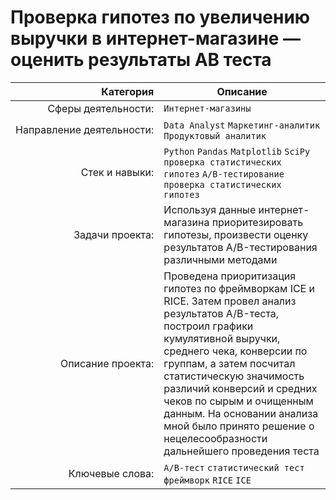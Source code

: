 # Проверка гипотез по увеличению выручки в интернет-магазине — оценить результаты AB теста

| Категория               | Описание |
| --------------------: | ---|
|Сферы&nbsp;деятельности:|`Интернет-магазины`|
|Направление&nbsp;деятельности:|`Data Analyst` `Маркетинг-аналитик` `Продуктовый аналитик`|
|Стек&nbsp;и&nbsp;навыки:|`Python` `Pandas` `Matplotlib` `SciPy` <br/> `проверка статистических гипотез` `A/B-тестирование` `проверка статистических гипотез`|
|Задачи&nbsp;проекта:|Используя данные интернет-магазина приоритезировать гипотезы, произвести оценку результатов A/B-тестирования различными методами|
|Описание&nbsp;проекта:|Проведена приоритизация гипотез по фреймворкам ICE и RICE. Затем провел анализ результатов A/B-теста, построил графики кумулятивной выручки, среднего чека, конверсии по группам, а затем посчитал статистическую значимость различий конверсий и средних чеков по сырым и очищенным данным. На основании анализа мной было принято решение о нецелесообразности дальнейшего проведения теста|
|Ключевые&nbsp;слова:|`A/B-тест` `статистический тест` `фреймворк` `RICE` `ICE`|
